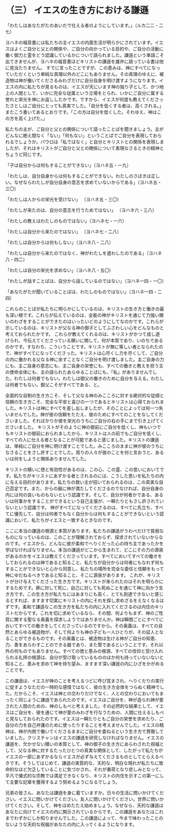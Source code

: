 # （三） イエスの生き方における謙遜

「わたしはあなたがたのあいだで仕える者のようにしています。」（ルカ二二・二七）

ヨハネの福音書には私たちの主イエスの内面生活が明らかにされています。イエスはよくご自分と父との関係や、ご自分の向かっている目的や、ご自分の活動に働く御力と霊をどう認識しているかについて語られました。謙遜という単語こそ出てきませんが、ヨハネの福音書ほどキリストの謙遜を雄弁に語っている書は他に見当たりません。 すでに言ったことですが、この恵みは、神にすべてになっていただくという単純な真理以外のどこにもありません。その真理のゆえに、被造物は神が働いてくださるみわざだけに自分自身を明け渡すようになります。イエスの内に私たちが見るものは、イエスが天にいます神の独り子として、かつ地上の人間として、いかに完全な従属という立場をとられ、いかにご自分に属する誉れと栄光を神にお返ししたかです。ですから、イエスが何度も教えてくださったさとしはご自分にとっても真実でした。「自分を低くする者は、高くされる。」またこう書いてあるとおりです。「この方は自分を低くした。それゆえ、神はこの方を高く上げた。」

私たちの主が、ご自分と父との関係について語ったことばを聞きましょう。主がどんなに絶え間なく「ない」「何もない」ということばでご自分を表現しておられるでしょうか。パウロは「私ではなく」と自分とキリストとの関係を表現しましたが、それはキリストがご自分と父との関係について表現なさるときの精神とちょうど同じです。

「子は自分からは何もすることができない」（ヨハネ五・一九）

「わたしは、自分自身からは何もすることができない。わたしのさばきは正しい。なぜならわたしが自分自身の意志を求めていないからである」（ヨハネ五・三〇）

「わたしは人からの栄光を受けない」 （ヨハネ五・三〇）

「わたしが来たのは、自分の意志を行うためではない」 （ヨハネ六・三八）

「わたしの教えはわたしのものではない」（ヨハネ七・一六）

「わたしは自分から来たのではない」 （ヨハネ七・二八）

「わたしは自分からは何もしない」（ヨハネ八・二八）

「わたしは自分から来たのではなく、神がわたしを遣わしたのである」（ヨハネ八・四二）

「わたしは自分の栄光を求めない」（ヨハネ八・五〇）

「わたしが話すことばは、自分から話しているのではない」（ヨハネ一四・一〇）

「あなたがたが聞いていることばは、わたしのものではない」（ヨハネ一四・二四）

これらのことばが私たちに明らかにしているのは、キリストの生き方と働きの最も深い根です。これらが伝えているのは、全能の神がキリストを通じて力強い贖いのわざをすることができたのはいったいどのようにしてなのかです。これらが示しているのは、キリストが父なる神の御子としてふさわしい心をどんなものと考えておられたかです。 これらが教えてくれるのは、キリストがかつて成し遂げられ、今伝えてくださっている贖いに関して、何が本質であり、いのちであるのかです。すなわち、こういうことです。キリストが無に等しい者となられたので、神がすべてになってくださった。キリストは心尽くし力を尽くして、ご自分の内に働かれる父なる神に余すことなくご自分を明け渡しました。主ご自身の力にも、主ご自身の意志にも、主ご自身の栄誉にも、すべての働きと教えを担う主の使命全体にも、主の語られたあらゆることばにも、「私」がありませんでした。わたしは何者でもない。わたしは御父の働きのために自分を与える。わたしは何者でもない。御父こそがすべてである、と。

全面的な自制の生き方こそ、そして父なる神のみこころに対する絶対的な従順と信頼の生き方こそ、完全な平安と喜びの一つであるとキリストは心得ておられました。キリストは神にすべてを差し出しましたが、そのことによっては何一つ失いませんでした。神が彼の信頼をたたえ、彼のためにすべてのことをなしてくださいました。そればかりか彼を栄光のうちにご自分の右の手にまで引き上げてくださいました。 キリストがそのように神の御前にご自分を低くし、神もいつでもキリストの御前におられましたから、キリストは人の前でもご自分を低くし、すべての人に仕える者となることが可能であると感じました。キリストの謙遜は、単純にご自分を神に明け渡すことでした。みこころのままに神が彼のうちになさることをさし許すことでした。周りの人々が彼のことを何と言おうと、あるいは何をしようと関係ありませんでした。

キリストの贖いに徳と有効性があるのは、この心、この霊、この思いにおいてです。私たちがキリストにあずかる者とされるのには、こうした思いを私たちの内に与える目的があります。私たちの救い主が招いておられるのは、この真実な自己否定です。また、からの器に神が満たしてくださるのでなければ、自分自身の内には何の良いものもないという認識です。そして、自分が何者かである、あるいは何事かをすることができるという自己主張が、一瞬たりともさし許されていないという認識です。 神がすべてになってくださるのは、すべてに先立ち、すべてに優先して、自分は何者でもなく自分からは何もすることができないという認識において、私たちがイエスと一致するときなのです。

ここに本当の謙遜の根源と本質があります。私たちの謙遜がうわべだけで貧弱なものになっているのは、このことが理解されておらず、探求されていないからなのです。イエスから、どんなに彼が柔和でへりくだった心の持ち主であったかを学ばなければなりません。本当の謙遜がどこから生まれて、どこにその力の源泉があるのかをイエスは教えてくださっています。すべてにおいてすべての働きをしておられるのは神であると知ること、私たちが自分からは何者にもなれず何もすることができないと心から同意し、私たちの場所を完全な委任と信頼をもって神にゆだねるべきであると知ること、そこに源泉があります。 これが、キリストが分け与えてくださった生き方です。キリストが来られたのはそれを明らかにするためです。罪に対して死に、自己に対しても死ぬことを通じて神に向かう生き方です。この生き方が私たちにはあまりにも高く、とても到達できないと感じるとすれば、ますます切実にキリストの内にそれを探し求めざるをえなくなるはずです。柔和で謙遜なこの生き方を私たちの内に入れてくださるのは内住のキリストだからです。これを切に求めているなら、その間、何よりもまず、神のご性質に関する聖なる奥義を探求しようではありませんか。神は瞬間ごとにすべてにおいてすべての働きをしてくださっているのですから。その奥義は、すべての自然とあらゆる被造物が、そして何よりも神の子ども一人ひとりが、その証人となることができるものです。その奥義とは、被造物は生ける神がご自分の知恵、力、善をあらわすことのできる器であり、また管であるということです。それ以外の何ものでもありません。すべての徳と恵みの根源、すべての信仰と受け入れられる礼拝の根源は、自分が受け取っているもののほか何も持っていないないと知ること、恵みを求めて神を待ち望み、ますます深い謙遜の内にひざをかがめることです。

この謙遜は、イエスが神のことを考えるつどに呼び覚まされ、へりくだりの実行に促すようなただの一時的な感情ではなく、彼の生き方全体をつらぬく精神でした。だからこそ、イエスは神との交わりだけでなく、人との交わりにおいてもまったく同じように謙遜であられたのです。イエスはご自分を、神が造られ神が愛された人間のための、神のしもべと考えました。その必然的な結果として、イエスはご自分を、彼を通じて神が愛のみわざを行なうための、人間に仕えるしもべと見なしておられたのです。イエスは一瞬たりともご自分の栄誉を求めたり、ご自分の力を自己弁護のために使ったりすることを考えませんでした。イエスの精神は、神が内側で働いてくださるままにご自分を委ねるという生き方で貫徹していました。クリスチャンはイエスの謙遜を研究しなければなりません。イエスの謙遜を、欠かせない贖いの本質として、神の御子の生き方にあらわされた祝福として、父なる神に対するたったひとつの真実な関係として、したがって私たちがイエスの一部にあずかるならイエスが必ず与えてくださるものとしてとらえるべきです。そうしてはじめて、謙遜の実質的な、天的な、明白な現れが私たちに致命的なほど欠乏していることに気づかされ、それが重荷となり悲しみとなって、平凡で儀式的な宗教では満足できなくなり、キリストの内住を示すこの第一にして主要な記章を獲得するよう努めるようになるでしょう。

兄弟の皆さん、あなたは謙遜を身に着ていますか。日々の生活に問いかけてください。イエスに問いかけてください。友人に問いかけてください。世界に問いかけてください。そして、神をほめたたえ始めましょう。なぜなら、天的な謙遜はあなたに向けてイエスの内に開示されているからです。この謙遜をあなたはこれまでわずかにしか知りませんでした。この謙遜によって、今まで味わったことのないような天的な祝福があなたの内に入ってくるようになります。
